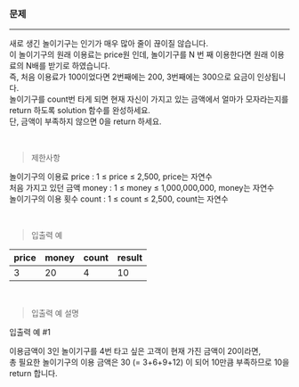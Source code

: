 ### 문제 
---

새로 생긴 놀이기구는 인기가 매우 많아 줄이 끊이질 않습니다. </br>
이 놀이기구의 원래 이용료는 price원 인데, 놀이기구를 N 번 째 이용한다면 원래 이용료의 N배를 받기로 하였습니다.  </br>
즉, 처음 이용료가 100이었다면 2번째에는 200, 3번째에는 300으로 요금이 인상됩니다. </br>
놀이기구를 count번 타게 되면 현재 자신이 가지고 있는 금액에서 얼마가 모자라는지를 return 하도록 solution 함수를 완성하세요. </br>
단, 금액이 부족하지 않으면 0을 return 하세요. </br>

 </br>
 
> 제한사항

놀이기구의 이용료 price : 1 ≤ price ≤ 2,500, price는 자연수 </br>
처음 가지고 있던 금액 money : 1 ≤ money ≤ 1,000,000,000, money는 자연수 </br>
놀이기구의 이용 횟수 count : 1 ≤ count ≤ 2,500, count는 자연수 </br>

 </br>
 
> 입출력 예

|price	|money	|count	|result|
|-----|-----|-----|-----|
|3	|20	|4	|10|

 </br>

> 입출력 예 설명

입출력 예 #1

이용금액이 3인 놀이기구를 4번 타고 싶은 고객이 현재 가진 금액이 20이라면,  </br>
총 필요한 놀이기구의 이용 금액은 30 (= 3+6+9+12) 이 되어 10만큼 부족하므로 10을 return 합니다.
